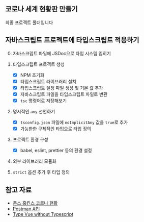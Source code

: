 ## 코로나 세계 현황판 만들기

최종 프로젝트 폴더입니다

## 자바스크립트 프로젝트에 타입스크립트 적용하기

0. 자바스크립트 파일에 JSDoc으로 타입 시스템 입히기

1. 타입스크립트 프로젝트 생성
   - [x] NPM 초기화
   - [x] 타입스크립트 라이브러리 설치
   - [x] 타입스크립트 설정 파일 생성 및 기본 값 추가
   - [x] 자바스크립트 파일을 타입스크립트 파일로 변환
   - [x] `tsc` 명령어로 저장해보기
2. 명시적인 `any` 선언하기
   - [x] `tsconfig.json` 파일에 `noImplicitAny` 값을 `true`로 추가
   - [x] 가능한한 구체적인 타입으로 타입 정의
3. 프로젝트 환경 구성
   - [x] babel, eslint, prettier 등의 환경 설정
4. 외부 라이브러리 모듈화
5. `strict` 옵션 추가 후 타입 정의


## 참고 자료

- [존스 홉킨스 코로나 현황](https://www.arcgis.com/apps/opsdashboard/index.html#/bda7594740fd40299423467b48e9ecf6)
- [Postman API](https://documenter.getpostman.com/view/10808728/SzS8rjbc?version=latest#27454960-ea1c-4b91-a0b6-0468bb4e6712)
- [Type Vue without Typescript](https://blog.usejournal.com/type-vue-without-typescript-b2b49210f0b)
